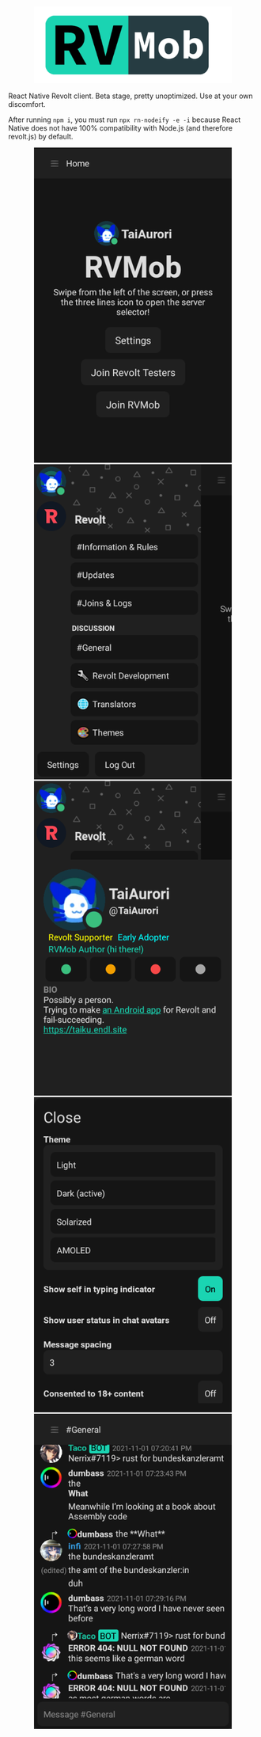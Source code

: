<center>
    <img src="rvmob-full.png" width=400>
</center>

React Native Revolt client.
Beta stage, pretty unoptimized. Use at your own discomfort.

After running `npm i`, you must run `npx rn-nodeify -e -i` because React Native does not have 100% compatibility with Node.js (and therefore revolt.js) by default.
<center>
    <img src="screenshots/1.png" width=400>
    <img src="screenshots/2.png" width=400>
    <img src="screenshots/3.png" width=400>
    <img src="screenshots/4.png" width=400>
    <img src="screenshots/5.png" width=400>
</center>